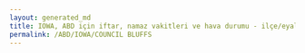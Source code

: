 ```yaml
---
layout: generated_md
title: IOWA, ABD için iftar, namaz vakitleri ve hava durumu - ilçe/eyalet seç
permalink: /ABD/IOWA/COUNCIL BLUFFS
---
```


<script type="text/javascript">
  var country = ABD;
  var city = IOWA;
  var state = COUNCIL BLUFFS;
  var lat = 72;
  var lon = 21;
</script>
